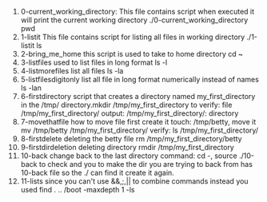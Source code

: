1. 0-current_working_directory: This file contains script when executed it will print the current working directory
./0-current_working_directory pwd
2. 1-listit This file contains script for listing all files in working directory
./1-listit ls
3. 2-bring_me_home this script is used to take to home directory  cd ~
4. 3-listfiles used to list files in long format ls -l
5. 4-listmorefiles list all files ls -la
6. 5-listfilesdigitonly list all file in long format numerically instead of names ls -lan
7. 6-firstdirectory script that creates a directory named my_first_directory in the /tmp/ directory.mkdir /tmp/my_first_directory to
verify: file /tmp/my_first_directory/ output: /tmp/my_first_directory/: directory
8. 7-movethatfile how to move file first create it touch: /tmp/betty, move it mv /tmp/betty /tmp/my_first_directory/ verify: ls /tmp/my_first_directory/
9. 8-firstdelete deleting the betty file rm /tmp/my_first_directory/betty
10. 9-firstdirdeletion deleting directory rmdir /tmp/my_first_directory
11. 10-back change back to the last directory command: cd -, source ./10-back to check and you to make the dir you are trying to back from has 10-back file so the ./ can find it create it again.
12. 11-lists since you can't use &&,;,|| to combine commands instead you used find . .. /boot -maxdepth 1 -ls
